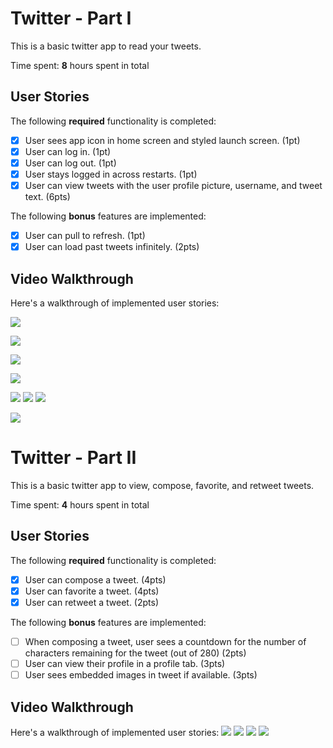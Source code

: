 # Twitter - Part I

This is a basic twitter app to read your tweets.

Time spent: **8** hours spent in total

## User Stories

The following **required** functionality is completed:

- [x] User sees app icon in home screen and styled launch screen. (1pt)
- [x] User can log in. (1pt)
- [x] User can log out. (1pt)
- [x] User stays logged in across restarts. (1pt)
- [x] User can view tweets with the user profile picture, username, and tweet text. (6pts)

The following **bonus** features are implemented:

- [x] User can pull to refresh. (1pt)
- [x] User can load past tweets infinitely. (2pts)

## Video Walkthrough

Here's a walkthrough of implemented user stories:

![](https://i.imgur.com/93M8asE.gif)

![](https://i.imgur.com/QyKxSSX.gif)

![](https://i.imgur.com/IIEM15q.gif)



![](https://i.imgur.com/iMuA4sJ.gif)

![](https://i.imgur.com/8wAVbVX.gif)
![](https://i.imgur.com/sYGQmt4.gif)
![](https://i.imgur.com/sy32ToW.gif)

![](https://i.imgur.com/LSiIHZ4.gif)


# Twitter - Part II

This is a basic twitter app to view, compose, favorite, and retweet tweets.

Time spent: **4** hours spent in total

## User Stories

The following **required** functionality is completed:

- [x] User can compose a tweet. (4pts)
- [x] User can favorite a tweet. (4pts)
- [x] User can retweet a tweet. (2pts)

The following **bonus** features are implemented:

- [ ] When composing a tweet, user sees a countdown for the number of characters remaining for the tweet (out of 280) (2pts)
- [ ] User can view their profile in a profile tab. (3pts)
- [ ] User sees embedded images in tweet if available. (3pts)

## Video Walkthrough

Here's a walkthrough of implemented user stories:
![](https://i.imgur.com/GYCElp6.gif)
![](https://i.imgur.com/lQXWUgz.gif)
![](https://i.imgur.com/ETzJXwx.gif)
![](https://i.imgur.com/UCoqiMV.gif)
